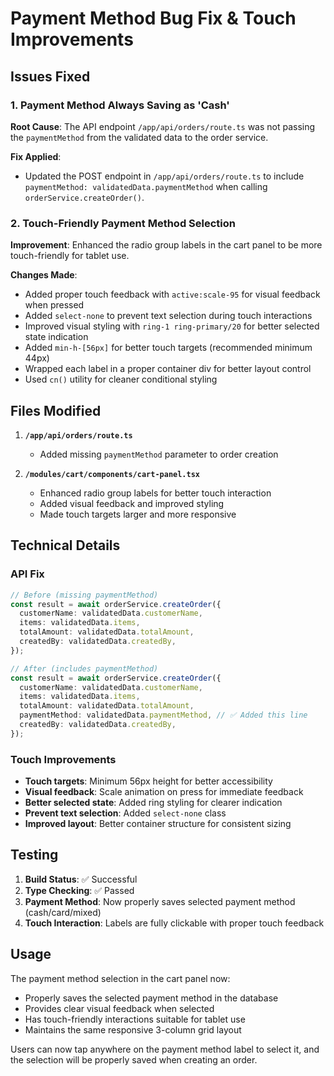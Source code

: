 # Payment Method Bug Fix & Touch Improvements

## Issues Fixed

### 1. Payment Method Always Saving as 'Cash'

**Root Cause**: The API endpoint `/app/api/orders/route.ts` was not passing the `paymentMethod` from the validated data to the order service.

**Fix Applied**:

- Updated the POST endpoint in `/app/api/orders/route.ts` to include `paymentMethod: validatedData.paymentMethod` when calling `orderService.createOrder()`.

### 2. Touch-Friendly Payment Method Selection

**Improvement**: Enhanced the radio group labels in the cart panel to be more touch-friendly for tablet use.

**Changes Made**:

- Added proper touch feedback with `active:scale-95` for visual feedback when pressed
- Added `select-none` to prevent text selection during touch interactions
- Improved visual styling with `ring-1 ring-primary/20` for better selected state indication
- Added `min-h-[56px]` for better touch targets (recommended minimum 44px)
- Wrapped each label in a proper container div for better layout control
- Used `cn()` utility for cleaner conditional styling

## Files Modified

1. **`/app/api/orders/route.ts`**

   - Added missing `paymentMethod` parameter to order creation

2. **`/modules/cart/components/cart-panel.tsx`**
   - Enhanced radio group labels for better touch interaction
   - Added visual feedback and improved styling
   - Made touch targets larger and more responsive

## Technical Details

### API Fix

```typescript
// Before (missing paymentMethod)
const result = await orderService.createOrder({
  customerName: validatedData.customerName,
  items: validatedData.items,
  totalAmount: validatedData.totalAmount,
  createdBy: validatedData.createdBy,
});

// After (includes paymentMethod)
const result = await orderService.createOrder({
  customerName: validatedData.customerName,
  items: validatedData.items,
  totalAmount: validatedData.totalAmount,
  paymentMethod: validatedData.paymentMethod, // ✅ Added this line
  createdBy: validatedData.createdBy,
});
```

### Touch Improvements

- **Touch targets**: Minimum 56px height for better accessibility
- **Visual feedback**: Scale animation on press for immediate feedback
- **Better selected state**: Added ring styling for clearer indication
- **Prevent text selection**: Added `select-none` class
- **Improved layout**: Better container structure for consistent sizing

## Testing

1. **Build Status**: ✅ Successful
2. **Type Checking**: ✅ Passed
3. **Payment Method**: Now properly saves selected payment method (cash/card/mixed)
4. **Touch Interaction**: Labels are fully clickable with proper touch feedback

## Usage

The payment method selection in the cart panel now:

- Properly saves the selected payment method in the database
- Provides clear visual feedback when selected
- Has touch-friendly interactions suitable for tablet use
- Maintains the same responsive 3-column grid layout

Users can now tap anywhere on the payment method label to select it, and the selection will be properly saved when creating an order.
